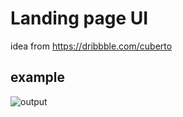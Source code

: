 # Landing page UI
 idea from https://dribbble.com/cuberto

## example
![output](https://github.com/darkCavalier11/custom-onboarding-page/output.gif)